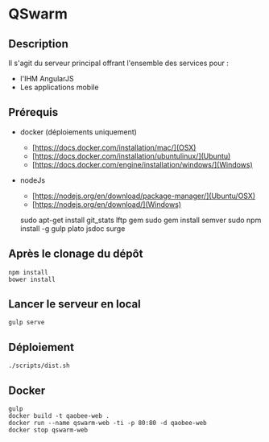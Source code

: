 # QSwarm

## Description
Il s'agit du serveur principal offrant l'ensemble des services pour : 
* l'IHM AngularJS
* Les applications mobile
 
## Prérequis

- docker (déploiements uniquement) 
    - [https://docs.docker.com/installation/mac/](OSX) 
    - [https://docs.docker.com/installation/ubuntulinux/](Ubuntu) 
    - [https://docs.docker.com/engine/installation/windows/](Windows)
- nodeJs 
    - [https://nodejs.org/en/download/package-manager/](Ubuntu/OSX) 
    - [https://nodejs.org/en/download/](Windows)


    sudo apt-get install git_stats lftp gem
    sudo gem install semver
    sudo npm install -g gulp plato jsdoc surge

## Après le clonage du dépôt

    npm install
    bower install

## Lancer le serveur en local

    gulp serve

## Déploiement
    
    ./scripts/dist.sh

## Docker

    gulp
    docker build -t qaobee-web .
    docker run --name qswarm-web -ti -p 80:80 -d qaobee-web
    docker stop qswarm-web
    